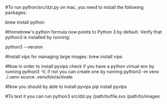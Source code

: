 #To run python/src/dzi.py on mac, you need to install the following packages:

brew install python

#Homebrew's python formula now points to Python 3 by default. Verify that python3 is installed by running:

python3 --version

#Install vips for managing large images:
brew install vips

#Now in order to install pyvips check if you have a python virtual env
by running python3 -V, if not you can create one by running
python3 -m venv ./.venv
source .venv/bin/activate

#Now you should by able to install pyvips
pip install pyvips

#To test it you can run
python3 src/dzi.py /path/to/file.svs /path/to/images